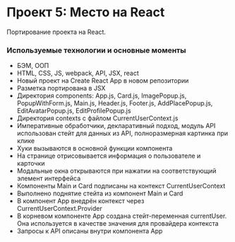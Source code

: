 # Проект 5: Место на React 

Портирование проекта на React.

### Используемые технологии и основные моменты

* БЭМ, ООП
* HTML, CSS, JS, webpack, API, JSX, react
* Новый проект на Create React App в новом репозитории
* Разметка портирована в JSX
* Директория components: App.js, Card.js, ImagePopup.js, PopupWithForm.js, Main.js, Header.js, Footer.js, AddPlacePopup.js, EditAvatarPopup.js, EditProfilePopup.js
* Директория contexts с файлом CurrentUserContext.js
* Императивные обработчики, декларативный подход,
модуль API использован стейт для данных из API, полноразмерная картинка при клике
* Хуки вызываются в основной функции компонента
* На странице отрисовывается информация о пользователе и карточки
* Модальные окна открываются при нажатии на соответствующий элемент интерфейса
* Компоненты Main и Card подписаны на контекст CurrentUserContext
* Выполнено поднятие стейта из компонент Main и Card
* В компонент App внедрён контекст через CurrentUserContext.Provider
* В корневом компоненте App создана стейт-переменная currentUser. Она используется в качестве значения для провайдера контекста
* Запросы к API описаны внутри компонента App

